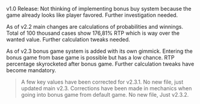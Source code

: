 v1.0 Release: Not thinking of implementing bonus buy system because the game already looks like player favored. Further investigation needed.

As of v2.2 main changes are calculations of probabilities and winnings. Total of 100 thousand cases show 176,81% RTP which is way over the wanted value. Further calculation tweaks needed.

As of v2.3 bonus game system is added with its own gimmick. Entering the bonus game from base game is possible but has a low chance. RTP percentage skyrocketed after bonus game. Further calculation tweaks have become mandatory.
> A few key values have been corrected for v2.3.1. No new file, just updated main v2.3.
> Corrections have been made in mechanics when going into bonus game from default game. No new file, Just v2.3.2.
